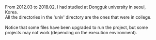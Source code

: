 From 2012.03 to 2018.02, I had studied at Dongguk university in seoul, Korea. 
<br>All the directories in the 'univ' directory are the ones that were in college.</br>
<br>Notice that some files have been upgraded to run the project, but some projects may not work (depending on the execution environment).</br>
